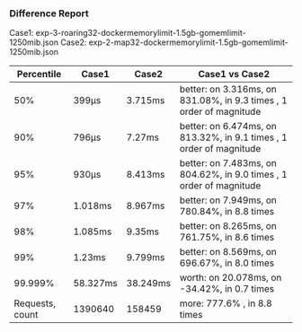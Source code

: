 ### Difference Report
Case1: exp-3-roaring32-dockermemorylimit-1.5gb-gomemlimit-1250mib.json
Case2: exp-2-map32-dockermemorylimit-1.5gb-gomemlimit-1250mib.json

|Percentile|Case1|Case2|Case1 vs Case2|
|---|---|---|---|
|50%|399µs|3.715ms|better: on 3.316ms, on 831.08%, in 9.3 times , 1 order of magnitude|
|90%|796µs|7.27ms|better: on 6.474ms, on 813.32%, in 9.1 times , 1 order of magnitude|
|95%|930µs|8.413ms|better: on 7.483ms, on 804.62%, in 9.0 times , 1 order of magnitude|
|97%|1.018ms|8.967ms|better: on 7.949ms, on 780.84%, in 8.8 times |
|98%|1.085ms|9.35ms|better: on 8.265ms, on 761.75%, in 8.6 times |
|99%|1.23ms|9.799ms|better: on 8.569ms, on 696.67%, in 8.0 times |
|99.999%|58.327ms|38.249ms|worth: on 20.078ms, on -34.42%, in 0.7 times |
|Requests, count|1390640|158459|more: 777.6% , in 8.8 times |
